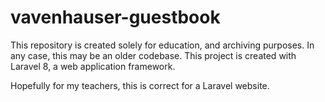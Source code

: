 # vavenhauser-guestbook

This repository is created solely for education, and archiving purposes. In any case, this may be an older codebase. 
This project is created with Laravel 8, a web application framework.

Hopefully for my teachers, this is correct for a Laravel website.
